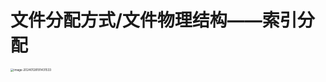 # 文件分配方式/文件物理结构——索引分配

<img src="https://cvp.oss-cn-shanghai.aliyuncs.com/picgo/202401281914834.png" alt="image-20240128191431533" style="zoom:33%;" />